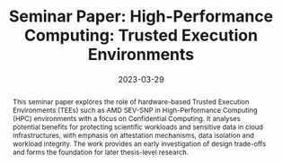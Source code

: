 ---
title: "Seminar Paper: High-Performance Computing: Trusted Execution Environments"
slug: seminar-hpc-trusted-execution-environments
summary: >
  Early evaluation of Confidential Computing in HPC using AMD SEV-SNP, with emphasis
  on attestation, workload protection and design trade-offs in cloud-based research environments.
description: 'Seminar paper analysing AMD SEV-SNP trusted execution environments for high-performance computing, covering attestation, workload isolation and design considerations for confidential research clouds.'
canonical: 'https://www.valentinpfeil.com/publication/bachelor-seminar/'
keywords:
  - hpc trusted execution seminar
  - confidential computing amd sev-snp
  - remote attestation research paper
  - secure scientific computing cloud
  - trusted workloads university research

authors:
  - admin

date: '2023-03-29'
publishDate: '2023-03-30'

publication_types: ['unpublished']

publication: University of the Bundeswehr Munich, Department of Computer Science, Institute for Software Technology
publication_short: UniBw M

abstract: >
  This seminar paper explores the role of hardware-based Trusted Execution Environments (TEEs) 
  such as AMD SEV-SNP in High-Performance Computing (HPC) environments with a focus on 
  Confidential Computing. It analyses potential benefits for protecting scientific workloads 
  and sensitive data in cloud infrastructures, with emphasis on attestation mechanisms, 
  data isolation and workload integrity. The work provides an early investigation of design 
  trade-offs and forms the foundation for later thesis-level research.

summary: >
  Early evaluation of Confidential Computing in HPC using AMD SEV-SNP, with emphasis 
  on attestation, workload protection and design trade-offs in cloud-based research environments.

tags:
  - Confidential Computing
  - Trusted Execution Environments
  - HPC
  - OpenStack
  - Cloud Security

featured: false

links:
  - type: pdf
    url: "/files/20230329_SA_HPC-TEE_Paper_VP.pdf"
  - type: slides
    url: "/files/20230210_SA_HPC-TEE_Pres.pdf"

image:
  caption: 'Seminar Paper at UniBw M, 2023'
  focal_point: 'top'
  preview_only: false

projects:
  - bachelor-seminar
---